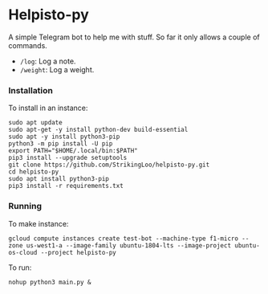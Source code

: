 # Helpisto-py
A simple Telegram bot to help me with stuff. So far it only allows a couple of commands.
- `/log`: Log a note.
- `/weight`: Log a weight.

### Installation
To install in an instance:

```
sudo apt update
sudo apt-get -y install python-dev build-essential
sudo apt -y install python3-pip
python3 -m pip install -U pip
export PATH="$HOME/.local/bin:$PATH"
pip3 install --upgrade setuptools
git clone https://github.com/StrikingLoo/helpisto-py.git
cd helpisto-py
sudo apt install python3-pip
pip3 install -r requirements.txt
```

### Running

To make instance:

```
gcloud compute instances create test-bot --machine-type f1-micro --zone us-west1-a --image-family ubuntu-1804-lts --image-project ubuntu-os-cloud --project helpisto-py
```

To run:

```nohup python3 main.py &```
